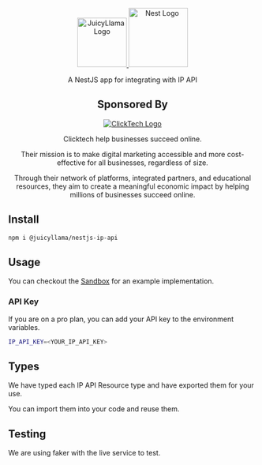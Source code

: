 <p align="center">
  <a href="https://juicyllama.com/" target="_blank">
    <img src="https://juicyllama.com/assets/images/icon.png" width="100" alt="JuicyLlama Logo" />
  </a>
  <a href="http://nestjs.com/" target="blank"><img src="https://nestjs.com/img/logo-small.svg" width="120" alt="Nest Logo" /></a>
</p>



<p align="center">
A NestJS app for integrating with IP API
</p>

<h2 align="center">
Sponsored By
</h2>

<p align="center">
  <a href="https://clicktech.com/" target="_blank">
    <img src="https://clicktech.com/wp-content/uploads/2024/07/clicktech-logo.png" alt="ClickTech Logo" />
  </a>
</p>
<p align="center">
Clicktech help businesses succeed online.
</p>
<p align="center">
Their mission is to make digital marketing accessible and more cost-effective for all businesses, regardless of size.
</p>
<p align="center">
Through their network of platforms, integrated partners, and educational resources, they aim to create a meaningful economic impact by helping millions of businesses succeed online.
</p>

## Install

```bash
npm i @juicyllama/nestjs-ip-api
```

## Usage

You can checkout the [Sandbox](./src/sandbox/) for an example implementation.

### API Key

If you are on a pro plan, you can add your API key to the environment variables. 

```bash
IP_API_KEY=<YOUR_IP_API_KEY>
```

## Types

We have typed each IP API Resource type and have exported them for your use. 

You can import them into your code and reuse them.

## Testing

We are using faker with the live service to test.